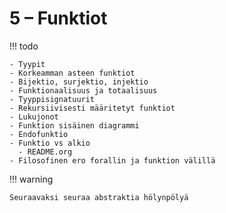 # 5 – Funktiot

!!! todo

    - Tyypit
    - Korkeamman asteen funktiot
    - Bijektio, surjektio, injektio
    - Funktionaalisuus ja totaalisuus
    - Tyyppisignatuurit
    - Rekursiivisesti määritetyt funktiot
    - Lukujonot
    - Funktion sisäinen diagrammi
    - Endofunktio
    - Funktio vs alkio
      - README.org
    - Filosofinen ero forallin ja funktion välillä

!!! warning

    Seuraavaksi seuraa abstraktia hölynpölyä
